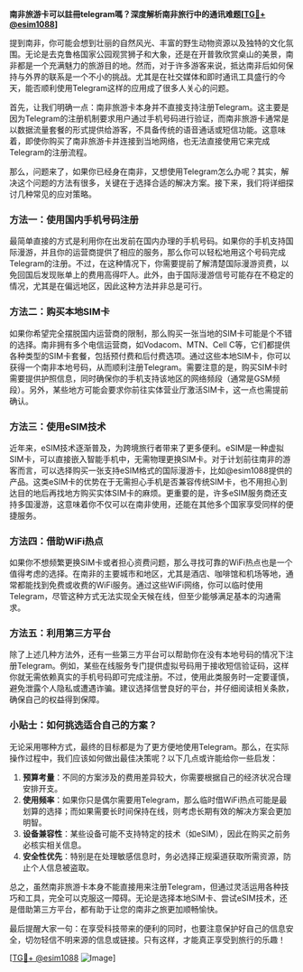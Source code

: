 **南非旅游卡可以註冊telegram嗎？深度解析南非旅行中的通讯难题[[TG💪+ @esim1088](https://t.me/s/esim1088)]**

提到南非，你可能会想到壮丽的自然风光、丰富的野生动物资源以及独特的文化氛围。无论是去克鲁格国家公园观赏狮子和大象，还是在开普敦欣赏桌山的美景，南非都是一个充满魅力的旅游目的地。然而，对于许多游客来说，抵达南非后如何保持与外界的联系是一个不小的挑战。尤其是在社交媒体和即时通讯工具盛行的今天，能否顺利使用Telegram这样的应用成了很多人关心的问题。

首先，让我们明确一点：南非旅游卡本身并不直接支持注册Telegram。这主要是因为Telegram的注册机制要求用户通过手机号码进行验证，而南非旅游卡通常是以数据流量套餐的形式提供给游客，不具备传统的语音通话或短信功能。这意味着，即使你购买了南非旅游卡并连接到当地网络，也无法直接使用它来完成Telegram的注册流程。

那么，问题来了，如果你已经身在南非，又想使用Telegram怎么办呢？其实，解决这个问题的方法有很多，关键在于选择合适的解决方案。接下来，我们将详细探讨几种常见的应对策略。

### 方法一：使用国内手机号码注册

最简单直接的方式是利用你在出发前在国内办理的手机号码。如果你的手机支持国际漫游，并且你的运营商提供了相应的服务，那么你可以轻松地用这个号码完成Telegram的注册。不过，在这种情况下，你需要提前了解清楚国际漫游资费，以免回国后发现账单上的费用高得吓人。此外，由于国际漫游信号可能存在不稳定的情况，尤其是在偏远地区，因此这种方法并非总是可行。

### 方法二：购买本地SIM卡

如果你希望完全摆脱国内运营商的限制，那么购买一张当地的SIM卡可能是个不错的选择。南非拥有多个电信运营商，如Vodacom、MTN、Cell C等，它们都提供各种类型的SIM卡套餐，包括预付费和后付费选项。通过这些本地SIM卡，你可以获得一个南非本地号码，从而顺利注册Telegram。需要注意的是，购买SIM卡时需要提供护照信息，同时确保你的手机支持该地区的网络频段（通常是GSM频段）。另外，某些地方可能会要求你前往实体营业厅激活SIM卡，这一点也需提前确认。

### 方法三：使用eSIM技术

近年来，eSIM技术逐渐普及，为跨境旅行者带来了更多便利。eSIM是一种虚拟SIM卡，可以直接嵌入智能手机中，无需物理更换SIM卡。对于计划前往南非的游客而言，可以选择购买一张支持eSIM格式的国际漫游卡，比如@esim1088提供的产品。这类eSIM卡的优势在于无需担心手机是否兼容传统SIM卡，也不用担心到达目的地后再找地方购买实体SIM卡的麻烦。更重要的是，许多eSIM服务商还支持多国漫游，这意味着你不仅可以在南非使用，还能在其他多个国家享受同样的便捷服务。

### 方法四：借助WiFi热点

如果你不想频繁更换SIM卡或者担心资费问题，那么寻找可靠的WiFi热点也是一个值得考虑的选择。在南非的主要城市和地区，尤其是酒店、咖啡馆和机场等地，通常都能找到免费或收费的WiFi服务。通过这些WiFi网络，你可以临时使用Telegram，尽管这种方式无法实现全天候在线，但至少能够满足基本的沟通需求。

### 方法五：利用第三方平台

除了上述几种方法外，还有一些第三方平台可以帮助你在没有本地号码的情况下注册Telegram。例如，某些在线服务专门提供虚拟号码用于接收短信验证码，这样你就无需依赖真实的手机号码即可完成注册。不过，使用此类服务时一定要谨慎，避免泄露个人隐私或遭遇诈骗。建议选择信誉良好的平台，并仔细阅读相关条款，确保自己的权益得到保障。

### 小贴士：如何挑选适合自己的方案？

无论采用哪种方式，最终的目标都是为了更方便地使用Telegram。那么，在实际操作过程中，我们应该如何做出最佳决策呢？以下几点或许能给你一些启发：

1. **预算考量**：不同的方案涉及的费用差异较大，你需要根据自己的经济状况合理安排开支。
2. **使用频率**：如果你只是偶尔需要用Telegram，那么临时借WiFi热点可能是最划算的选择；而如果需要长时间保持在线，则考虑长期有效的解决方案会更加明智。
3. **设备兼容性**：某些设备可能不支持特定的技术（如eSIM），因此在购买之前务必核实相关信息。
4. **安全性优先**：特别是在处理敏感信息时，务必选择正规渠道获取所需资源，防止个人信息被盗取。

总之，虽然南非旅游卡本身不能直接用来注册Telegram，但通过灵活运用各种技巧和工具，完全可以克服这一障碍。无论是选择本地SIM卡、尝试eSIM技术，还是借助第三方平台，都有助于让您的南非之旅更加顺畅愉快。

最后提醒大家一句：在享受科技带来的便利的同时，也要注意保护好自己的信息安全，切勿轻信不明来源的信息或链接。只有这样，才能真正享受到旅行的乐趣！

[[TG💪+ @esim1088](https://t.me/s/esim1088) ![Image](https://i.postimg.cc/4NQfJmqS/Snipaste-2025-05-13-00-14-12.png)]